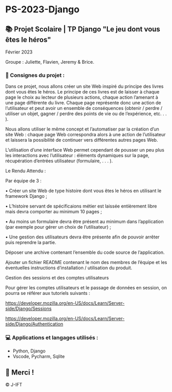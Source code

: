 # PS-2023-Django

## 📚 Projet Scolaire | TP Django "Le jeu dont vous êtes le héros"

Février 2023

Groupe : Juliette, Flavien, Jeremy & Brice.


### 📌 Consignes du projet : 

Dans ce projet, nous allons créer un site Web inspiré du principe des livres dont vous êtes le héros. Le principe de ces livres est de laisser à chaque page le choix au lecteur de plusieurs actions, chaque action l’amenant à une page différente du livre. Chaque page représente donc une action de l’utilisateur et peut avoir un ensemble de conséquences (obtenir / perdre / utiliser un objet, gagner / perdre des points de vie ou de l’expérience, etc. . . ).


Nous allons utiliser le même concept et l’automatiser par la création d’un site Web : chaque page Web correspondra alors à une action de l’utilisateur et laissera la possibilité de continuer vers différentes autres pages Web.


L’utilisation d’une interface Web permet cependant de pousser un peu plus les interactions avec l’utilisateur : éléments dynamiques sur la page, récupération d’entrées utilisateur (formulaire, . . . ).


Le Rendu Attendu : 


Par équipe de 3 :


• Créer un site Web de type histoire dont vous êtes le héros en utilisant le framework Django ;


• L’histoire servant de spécificaions métier est laissée entièrement libre mais devra comporter au minimum 10 pages ;


• Au moins un formulaire devra être présent au minimum dans l’application (par exemple pour gérer un choix de l’utilisateur) ;


• Une gestion des utilisateurs devra être présente afin de pouvoir arrêter puis reprendre la partie.


Déposer une archive contenant l’ensemble du code source de l’application.

Ajouter un fichier README contenant le nom des membres de l’équipe et les éventuelles instructions d’installation / utilisation du produit.

Gestion des sessions et des comptes utilisateurs

Pour gérer les comptes utilisateurs et le passage de données en session, on pourra se référer aux tutoriels suivants :

https://developer.mozilla.org/en-US/docs/Learn/Server-side/Django/Sessions

https://developer.mozilla.org/en-US/docs/Learn/Server-side/Django/Authentication

### 💻 Applications et langages utilisés :

+ Python, Django
+ Vscode, Pycharm, Sqlite



## 🌸 Merci !
© J-IFT
